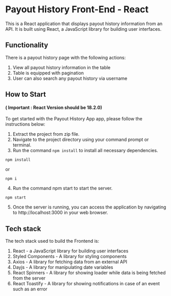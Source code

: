 # Payout History Front-End - React

This is a React application that displays payout history information from an API. It is built using React, a JavaScript library for building user interfaces.

## Functionality

There is a payout history page with the following actions:

1. View all payout history information in the table
2. Table is equipped with pagination
3. User can also search any payout history via username

## How to Start

#### ( **Important** : React Version should be 18.2.0)

To get started with the Payout History App app, please follow the instructions below:

1. Extract the project from zip file.
2. Navigate to the project directory using your command prompt or terminal.
3. Run the command `npm install` to install all necessary dependencies.

```ssh
npm install
```

or

```ssh
npm i
```

4. Run the command npm start to start the server.

```ssh
npm start
```

5. Once the server is running, you can access the application by navigating to http://localhost:3000 in your web browser.

## Tech stack

The tech stack used to build the Frontend is:

1. React - a JavaScript library for building user interfaces
2. Styled Components - A library for styling components
3. Axios - A library for fetching data from an external API
4. Dayjs - A library for manipulating date variables
5. React Spinners - A library for showing loader while data is being fetched from the server
6. React Toastify - A library for showing notifications in case of an event such as an error
